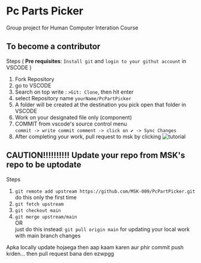 # Pc Parts Picker
Group project for Human Computer Interation Course  

## To become a contributor
Steps ( **Pre requisites**: ```Install git``` and ```login to your githut account``` in VSCODE )  
1. Fork Repository
2. go to VSCODE
3. Search on top write : ```>Git: Clone```, then hit enter
4. select Repository name ```yourName/PcPartPicker```
5. A folder will be created at the destination you pick open that folder in VSCODE
6. Work on your designated file only (component)
7. COMMIT from vscode's source control menu   
```commit -> write commit comment -> click on ✔ -> Sync Changes```
8. After completing your work, pull request to msk by clicking 
![tutorial](/public/TUTORIAL.png)


## CAUTION!!!!!!!!!! Update your repo from MSK's repo to be uptodate

Steps  
1. ```git remote add upstream https://github.com/MSK-009/PcPartPicker.git``` do this only the first time
2. ```git fetch upstream```
3. ```git checkout main```
4. ```git merge upstream/main```<br/>
    OR<br/>
just do this instead: ```git pull origin main``` for updating your local work with main branch changes
 
Apka locally update hojaega then aap kaam karen aur phir commit push krden... then pull request bana den ezwpgg
